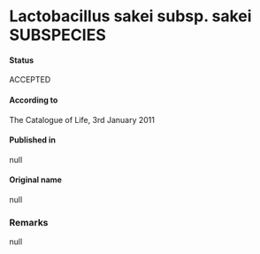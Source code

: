 Lactobacillus sakei subsp. sakei SUBSPECIES
=======

#### Status
ACCEPTED

#### According to
The Catalogue of Life, 3rd January 2011

#### Published in
null

#### Original name
null

### Remarks
null